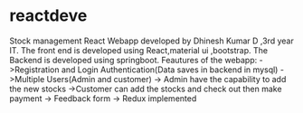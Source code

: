 # reactdeve
Stock management React Webapp developed by Dhinesh Kumar D ,3rd year IT.
The front end is developed using React,material ui ,bootstrap.
The Backend is developed using springboot.
Feautures of the webapp:
         ->Registration and Login Authentication(Data saves in backend in mysql)
         ->Multiple Users(Admin and customer)
         -> Admin have the capability to add the new stocks
         ->Customer can add the stocks and check out then make payment
         -> Feedback form
         -> Redux implemented
         
